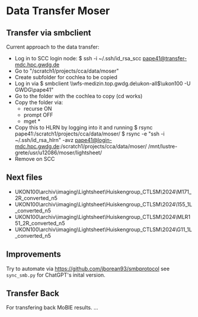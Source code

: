 # Data Transfer Moser

## Transfer via smbclient

Current approach to the data transfer:
- Log in to SCC login node:
  $ ssh -i ~/.ssh/id_rsa_scc pape41@transfer-mdc.hpc.gwdg.de
- Go to "/scratch1/projects/cca/data/moser"
- Create subfolder <NAME> for cochlea to be copied 
- Log in via $ smbclient \\\\wfs-medizin.top.gwdg.de\\ukon-all\$\\ukon100 -U GWDG\\pape41"
- Go to the folder with the cochlea to copy (cd works)
- Copy the folder via:
    - recurse ON
    - prompt OFF
    - mget *
- Copy this to HLRN by logging into it and running
  $ rsync  pape41:/scratch1/projects/cca/data/moser/<NAME>
  $ rsync -e "ssh -i ~/.ssh/id_rsa_hlrn" -avz pape41@login-mdc.hpc.gwdg.de:/scratch1/projects/cca/data/moser/<NAME> /mnt/lustre-grete/usr/u12086/moser/lightsheet/<NAME>
- Remove on SCC

## Next files

- UKON100\archiv\imaging\Lightsheet\Huiskengroup_CTLSM\2024\M171_2R_converted_n5
- UKON100\archiv\imaging\Lightsheet\Huiskengroup_CTLSM\2024\155_1L_converted_n5
- UKON100\archiv\imaging\Lightsheet\Huiskengroup_CTLSM\2024\MLR151_2R_converted_n5
- UKON100\archiv\imaging\Lightsheet\Huiskengroup_CTLSM\2024\G11_1L_converted_n5

## Improvements

Try to automate via https://github.com/jborean93/smbprotocol see `sync_smb.py` for ChatGPT's inital version.

## Transfer Back

For transfering back MoBIE results.
...
